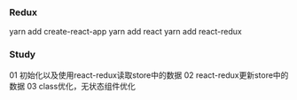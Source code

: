 ### Redux
yarn add create-react-app
yarn add react
yarn add react-redux

### Study
01 初始化以及使用react-redux读取store中的数据
02 react-redux更新store中的数据
03 class优化，无状态组件优化
